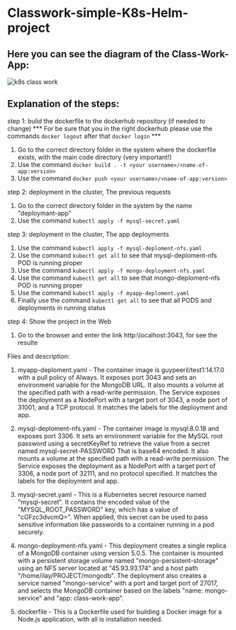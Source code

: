 # Classwork-simple-K8s-Helm-project

Here you can see the diagram of the Class-Work-App:
---------------------------------------------------
![k8s class work](https://user-images.githubusercontent.com/106809238/222395660-01c78c44-d801-401f-a6a4-3a934944ab86.jpg)

Explanation of the steps:
-------------------------
step 1: bulid the dockerfile to the dockerhub repository (if needed to change)
*** For be sure that you in the right dockerhub please use the commands `docker logout` after that `docker login` *** 
1. Go to the correct directory folder in the system where the dockerfile exists, with the main code directory (very important!)
2. Use the command `docker build . -t <your username>/<name-of-app:version>`
3. Use the command `docker push <your username>/<name-of-app:version>`

step 2: deployment in the cluster, The previous requests
1. Go to the correct directory folder in the system by the name "deploymant-app"
2. Use the command `kubectl apply -f mysql-secret.yaml`

step 3: deployment in the cluster, The app deployments
1. Use the command `kubectl apply -f mysql-deploment-nfs.yaml`
2. Use the command `kubectl get all` to see that mysql-deploment-nfs POD is running proper
3. Use the command `kubectl apply -f mongo-deployment-nfs.yaml`
4. Use the command `kubectl get all` to see that mongo-deploment-nfs POD is running proper
5. Use the command `kubectl apply -f myapp-deploment.yaml`
6. Finally use the command `kubectl get all` to see that all PODS and deployments in running status

step 4: Show the project in the Web
1. Go to the browser and enter the link http:\\localhost:3043, for see the resulte

Files and description:
1. myapp-deploment.yaml - 
The container image is guypeeril/test1:14.17.0 with a pull policy of Always. 
It exposes port 3043 and sets an environment variable for the MongoDB URL. 
It also mounts a volume at the specified path with a read-write permission.
The Service exposes the deployment as a NodePort with a target port of 3043, a node port of 31001, and a TCP protocol.
It matches the labels for the deployment and app.

2. mysql-deploment-nfs.yaml -
The container image is mysql:8.0.18 and exposes port 3306.
It sets an environment variable for the MySQL root password using a secretKeyRef to retrieve the value from a secret named mysql-secret-PASSWORD
That is base64 encoded.
It also mounts a volume at the specified path with a read-write permission.
The Service exposes the deployment as a NodePort with a target port of 3306, a node port of 32111, and no protocol specified.
It matches the labels for the deployment and app.

3. mysql-secret.yaml - 
This is a Kubernetes secret resource named "mysql-secret".
It contains the encoded value of the "MYSQL_ROOT_PASSWORD" key, which has a value of "cGFzc3dvcmQ=".
When applied, this secret can be used to pass sensitive information like passwords to a container running in a pod securely.

4. mongo-deployment-nfs.yaml -
This deployment creates a single replica of a MongoDB container using version 5.0.5.
The container is mounted with a persistent storage volume named "mongo-persistent-storage" using an NFS server located at "45.93.93.174" and a host path "/home/ilay/PROJECT/mongodb".
The deployment also creates a service named "mongo-service" with a port and target port of 27017,
and selects the MongoDB container based on the labels "name: mongo-service" and "app: class-work-app".

5. dockerfile - 
This is a Dockerfile used for building a Docker image for a Node.js application, with all is installation needed.
